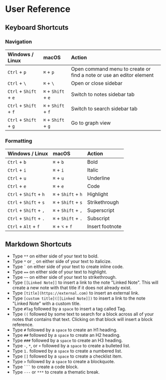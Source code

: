 # User Reference

## Keyboard Shortcuts

### Navigation

| Windows / Linux        | macOS               | Action                                                              |
| :--------------------- | :------------------ | :------------------------------------------------------------------ |
| `Ctrl` + `p`           | `⌘` + `p`           | Open command menu to create or find a note or use an editor element |
| `Ctrl` + `\`           | `⌘` + `\`           | Open or close sidebar                                               |
| `Ctrl` + `Shift` + `e` | `⌘` + `Shift` + `e` | Switch to notes sidebar tab                                         |
| `Ctrl` + `Shift` + `f` | `⌘` + `Shift` + `f` | Switch to search sidebar tab                                        |
| `Ctrl` + `Shift` + `g` | `⌘` + `Shift` + `g` | Go to graph view                                                    |

### Formatting

| Windows / Linux        | macOS               | Action          |
| :--------------------- | :------------------ | :-------------- |
| `Ctrl` + `b`           | `⌘` + `b`           | Bold            |
| `Ctrl` + `i`           | `⌘` + `i`           | Italic          |
| `Ctrl` + `u`           | `⌘` + `u`           | Underline       |
| `Ctrl` + `e`           | `⌘` + `e`           | Code            |
| `Ctrl` + `Shift` + `h` | `⌘` + `Shift` + `h` | Highlight       |
| `Ctrl` + `Shift` + `s` | `⌘` + `Shift` + `s` | Strikethrough   |
| `Ctrl` + `Shift` + `,` | `⌘` + `Shift` + `,` | Superscript     |
| `Ctrl` + `Shift` + `.` | `⌘` + `Shift` + `.` | Subscript       |
| `Ctrl` + `Alt` + `f`   | `⌘` + `⌥` + `f`     | Insert footnote |

## Markdown Shortcuts

- Type `**` on either side of your text to bold.
- Type `*` or `_` on either side of your text to italicize.
- Type `` ` `` on either side of your text to create inline code.
- Type `==` on either side of your text to highlight.
- Type `~~` on either side of your text to strikethrough.
- Type `[[Linked Note]]` to insert a link to the note "Linked Note". This will create a new note with that title if it does not already exist.
- Type `[title](https://external.com)` to insert an external link.
- Type `[custom title]([[Linked Note]])` to insert a link to the note "Linked Note" with a custom title.
- Type `#Tag` followed by a `space` to insert a tag called Tag.
- Type `((` followed by some text to search for a block across all of your notes that contains that text. Clicking on that block will insert a block reference.
- Type `#` followed by a `space` to create an H1 heading.
- Type `##` followed by a `space` to create an H2 heading.
- Type `###` followed by a `space` to create an H3 heading.
- Type `-`, `*`, or `+` followed by a `space` to create a bulleted list.
- Type `1.` followed by a `space` to create a numbered list.
- Type `[]` followed by a `space` to create a checklist item.
- Type `>` followed by a `space` to create a blockquote.
- Type ` ``` ` to create a code block.
- Type `---` or `***` to create a thematic break.
